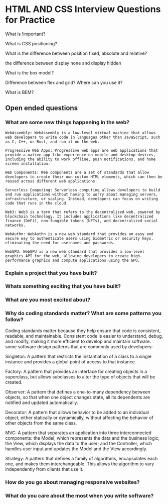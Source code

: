 # HTML AND CSS Interview Questions for Practice

What is !important?

What is CSS positioning?

What is the difference between position fixed, absolute and relative?

the difference between display none and display hidden

What is the box model?

Difference between flex and grid? Where can you use it?

What is BEM?

## Open ended questions
### What are some new things happening in the web?
```
WebAssembly: WebAssembly is a low-level virtual machine that allows web developers to write code in languages other than JavaScript, such as C, C++, or Rust, and run it on the web.

Progressive Web Apps: Progressive web apps are web applications that provide a native app-like experience on mobile and desktop devices, including the ability to work offline, push notifications, and home screen installation.

Web Components: Web components are a set of standards that allow developers to create their own custom HTML elements, which can then be reused across different web applications.

Serverless Computing: Serverless computing allows developers to build and run applications without having to worry about managing servers, infrastructure, or scaling. Instead, developers can focus on writing code that runs in the cloud.

Web3: Web3 is a term that refers to the decentralized web, powered by blockchain technology. It includes applications like decentralized finance (DeFi), non-fungible tokens (NFTs), and decentralized social networks.

WebAuthn: WebAuthn is a new web standard that provides an easy and secure way to authenticate users using biometric or security keys, eliminating the need for usernames and passwords.

WebGPU: WebGPU is a new web standard that provides a low-level graphics API for the web, allowing developers to create high-performance graphics and compute applications using the GPU.
```

### Explain a project that you have built?

### Whats something exciting that you have built?

### What are you most excited about?



### Why do coding standards matter? What are some patterns you follow?
Coding standards matter because they help ensure that code is consistent, readable, and maintainable. Consistent code is easier to understand, debug, and modify, making it more efficient to develop and maintain software.
some software design patterns that are commonly used by developers:

Singleton: A pattern that restricts the instantiation of a class to a single instance and provides a global point of access to that instance.

Factory: A pattern that provides an interface for creating objects in a superclass, but allows subclasses to alter the type of objects that will be created.

Observer: A pattern that defines a one-to-many dependency between objects, so that when one object changes state, all its dependents are notified and updated automatically.

Decorator: A pattern that allows behavior to be added to an individual object, either statically or dynamically, without affecting the behavior of other objects from the same class.

MVC: A pattern that separates an application into three interconnected components: the Model, which represents the data and the business logic; the View, which displays the data to the user; and the Controller, which handles user input and updates the Model and the View accordingly.

Strategy: A pattern that defines a family of algorithms, encapsulates each one, and makes them interchangeable. This allows the algorithm to vary independently from clients that use it.




### How do you go about managing responsive websites?

### What do you care about the most when you write software?
